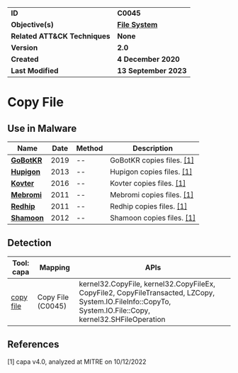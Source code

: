 <table>
<tr>
<td><b>ID</b></td>
<td><b>C0045</b></td>
</tr>
<tr>
<td><b>Objective(s)</b></td>
<td><b><a href="../file-system">File System</a></b></td>
</tr>
<tr>
<td><b>Related ATT&CK Techniques</b></td>
<td><b>None</b></td>
</tr>
<tr>
<td><b>Version</b></td>
<td><b>2.0</b></td>
</tr>
<tr>
<td><b>Created</b></td>
<td><b>4 December 2020</b></td>
</tr>
<tr>
<td><b>Last Modified</b></td>
<td><b>13 September 2023</b></td>
</tr>
</table>


# Copy File


## Use in Malware

|Name|Date|Method|Description|
|---|---|---|---|
|[**GoBotKR**](../xample-malware/gobotkr.md)|2019|--|GoBotKR copies files. [[1]](#1)|
|[**Hupigon**](../xample-malware/hupigon.md)|2013|--|Hupigon copies files. [[1]](#1)|
|[**Kovter**](../xample-malware/kovter.md)|2016|--|Kovter copies files. [[1]](#1)|
|[**Mebromi**](../xample-malware/mebromi.md)|2011|--|Mebromi copies files. [[1]](#1)|
|[**Redhip**](../xample-malware/rebhip.md)|2011|--|Redhip copies files. [[1]](#1)|
|[**Shamoon**](../xample-malware/shamoon.md)|2012|--|Shamoon copies files. [[1]](#1)|

## Detection

|Tool: capa|Mapping|APIs|
|---|---|---|
|[copy file](https://github.com/mandiant/capa-rules/blob/master/host-interaction/file-system/copy/copy-file.yml)|Copy File (C0045)|kernel32.CopyFile, kernel32.CopyFileEx, CopyFile2, CopyFileTransacted, LZCopy, System.IO.FileInfo::CopyTo, System.IO.File::Copy, kernel32.SHFileOperation|

## References

<a name="1">[1]</a> capa v4.0, analyzed at MITRE on 10/12/2022

